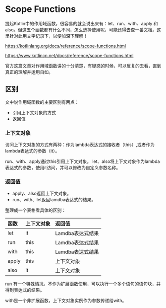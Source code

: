 # Scope Functions

提起Kotlin中的作用域函数，很容易的就会说出来有：let、run、with、apply 和 also。但这五个函数都有什么不同，怎么选择使用呢，可能还得去查一番文档。这里针对此用文字记录下，以便加深下理解！

https://kotlinlang.org/docs/reference/scope-functions.html

https://www.kotlincn.net/docs/reference/scope-functions.html

官方这篇文章对作用域函数讲的十分清楚，有疑惑的时候，可以反复的去看，直到真正的理解并运用自如。

## 区别

文中说作用域函数的主要区别有两点：

- 引用上下文对象的方式
- 返回值

### 上下文对象

访问上下文对象的方式有两种：作为lambda表达式的接收者（this）,或者作为lambda表达式的参数（it）。

run、with、apply通过this引用上下文对象。
let、also将上下文对象作为lambda表达式的参数，使用it访问，并可以修改为自定义参数名称。

### 返回值

- apply、also返回上下文对象。
- run、with、let返回lamdba表达式的结果。

整理成一个表格看具体的区别：

| 函数  | 上下文对象 | 返回值           |
| :---- | :--------- | :--------------- |
| let   | it         | Lamdba表达式结果 |
| run   | this       | Lamdba表达式结果 |
| with  | this       | Lamdba表达式结果 |
| apply | this       | 上下文对象       |
| also  | it         | 上下文对象       |

run 有一个特殊情况，不作为扩展函数使用，可以执行一个多个语句的语句块，并得到表达式的结果。

with是一个非扩展函数，上下文对象实例作为参数传递给with。